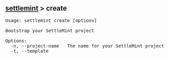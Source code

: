 ## [settlemint](../settlemint.md) > create

<pre>Usage: settlemint create [options]

Bootstrap your SettleMint project

Options:
  -n, --project-name <name>  The name for your SettleMint project
  -t, --template <template>  The template for your SettleMint project, options
                             are @settlemint/starterkit-asset-tokenization
  -h, --help                 display help for command
</pre>

